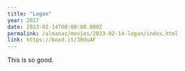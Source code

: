 ```yaml
---
title: "Logan"
year: 2017
date: 2023-02-14T00:00:00.000Z
permalink: /almanac/movies/2023-02-14-logan/index.html
link: https://boxd.it/3RduAF
---
```


This is so good.